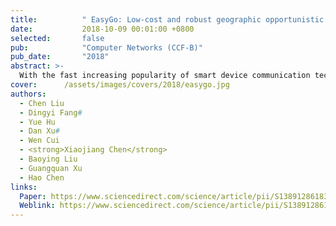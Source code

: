 ```yaml
---
title:          " EasyGo: Low-cost and robust geographic opportunistic sensing routing in a strip topology wireless sensor network"
date:           2018-10-09 00:01:00 +0800
selected:       false
pub:            "Computer Networks (CCF-B)"
pub_date:       "2018"
abstract: >-
  With the fast increasing popularity of smart device communication technologies, the wireless networks on mobile sensing applications have received much attention. Wireless Sensor Networks (WSNs) with a strip structure are ubiquitous in real world deployments, such as pipeline monitoring, water quality monitoring as well as Great Wall monitoring. However, the existing routing methods will select the next-hop node that deviates from the transmission direction to sink node in strip networks with high curvature, leading to the high communication failure rate and energy consumption. To this end, we propose a new geographic routing sensing opportunistic approach, named EasyGo, to cope with the routing problem, i.e., the transmission success rate decreases in the complicated strip networks. Specifically, by investigating the transmission direction, we propose a new candidate selection algorithm SLS, which introduces the concepts of layer slicing and virtual sinks to improve the transmission success rate in strip WSNs. Theoretical analysis and extensive simulations illustrate the high efficiency and transmission performance of the proposed EasyGo strategy for strip WSNs. Furthermore, we implement the EasyGo on the testbed with Z-Stack™ nodes. Compared with the classic algorithms, our EasyGo improves the transmission success rate by up to 10%, reduces the communication overhead and the energy consumption rate by up to 11.8% and 5%, respectively. 
cover:      /assets/images/covers/2018/easygo.jpg
authors:
  - Chen Liu
  - Dingyi Fang#
  - Yue Hu
  - Dan Xu#
  - Wen Cui
  - <strong>Xiaojiang Chen</strong>
  - Baoying Liu
  - Guangquan Xu
  - Hao Chen
links:
  Paper: https://www.sciencedirect.com/science/article/pii/S1389128618304857/pdfft?md5=1af6560150d5c08fb16bc41102246e0b&pid=1-s2.0-S1389128618304857-main.pdf
  Weblink: https://www.sciencedirect.com/science/article/pii/S1389128618304857
---
```

